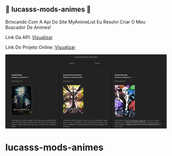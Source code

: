 ## 🔵 lucasss-mods-animes 🔵
Brincando Com A Api Do Site MyAnimeList Eu Resolvi Criar O Meu Buscador De Animes!

Link Da API: [Visualizar](https://luc4rio.herokuapp.com)

Link Do Projeto Online: [Visualizar](https://www.lucasss-mods-animes.tk)

![lucasss-mods-animes](https://github.com/LucasssMODS/Buscador-De-Anime/blob/main/lucasss-mods-animes.png)
# lucasss-mods-animes
